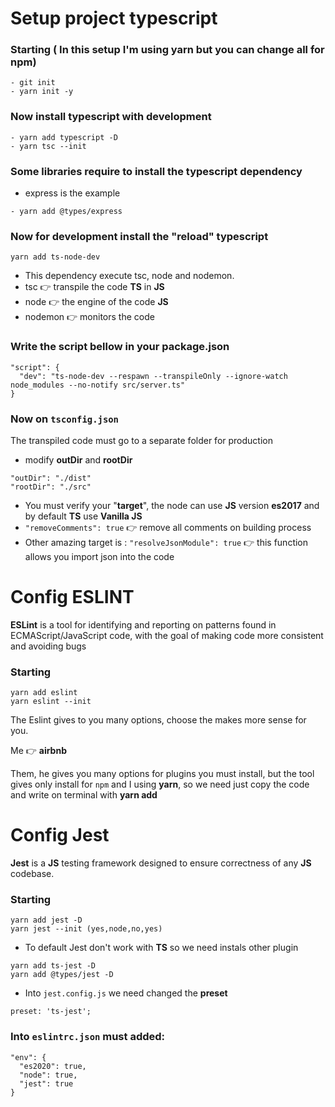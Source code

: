 # Setup project typescript

### Starting ( In this setup I'm using yarn but you can change all for npm)
```
- git init
- yarn init -y
```

### Now install typescript with development 
```
- yarn add typescript -D
- yarn tsc --init
```

### Some libraries require to install the typescript dependency
- express is the example
```
- yarn add @types/express
```

### Now for development install the "reload" typescript
```
yarn add ts-node-dev
```
- This dependency execute tsc, node and nodemon.
- tsc 👉 transpile the code **TS** in **JS**
- node 👉 the engine of the code **JS**
- nodemon 👉 monitors the code 

### Write the script bellow in your **package.json**

```
"script": {
  "dev": "ts-node-dev --respawn --transpileOnly --ignore-watch node_modules --no-notify src/server.ts"
}
```
### Now on ```tsconfig.json```
The transpiled code must go to a separate folder for production
- modify **outDir** and **rootDir**
```
"outDir": "./dist"
"rootDir": "./src"
```
- You must verify your "**target**", the node can use **JS** version **es2017** and by default **TS** use **Vanilla JS**
- ```"removeComments": true``` 👉 remove all comments on building process 
- Other amazing target is :  ```"resolveJsonModule": true``` 👉 this function allows you import json into the code

# Config ESLINT

**ESLint** is a tool for identifying and reporting on patterns found in ECMAScript/JavaScript code, with the goal of making code more consistent and avoiding bugs

### Starting

```
yarn add eslint 
yarn eslint --init
```

The Eslint gives to you many options, choose the makes more sense for you.

Me 👉 **airbnb**

Them, he gives you many options for plugins you must install, but the tool gives only install for ```npm``` and I using **yarn**, so we need just copy the code and write on terminal with **yarn add**

# Config Jest

**Jest** is a **JS** testing framework designed to ensure correctness of any **JS** codebase.

### Starting

```
yarn add jest -D
yarn jest --init (yes,node,no,yes)
```
- To default Jest don't work with **TS** so we need instals other plugin

```
yarn add ts-jest -D
yarn add @types/jest -D
```
- Into ```jest.config.js``` we need changed the **preset**
```
preset: 'ts-jest';
```
### Into ```eslintrc.json``` must added:
  ```
  "env": {
    "es2020": true,
    "node": true,
    "jest": true
  }
  ```